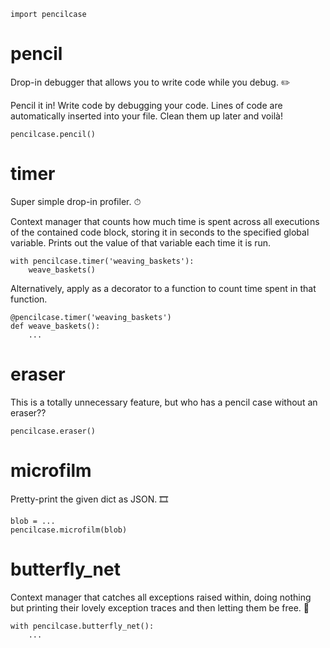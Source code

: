 ```
import pencilcase
```


# pencil

Drop-in debugger that allows you to write code while you debug. ✏️

Pencil it in! Write code by debugging your code. Lines of code are
automatically inserted into your file. Clean them up later and voilà!

```
pencilcase.pencil()
```

# timer

Super simple drop-in profiler. ⏱

Context manager that counts how much time is spent across all executions
of the contained code block, storing it in seconds to the specified global
variable. Prints out the value of that variable each time it is run.

```
with pencilcase.timer('weaving_baskets'):
    weave_baskets()
```

Alternatively, apply as a decorator to a function to count time spent in
that function.


```
@pencilcase.timer('weaving_baskets')
def weave_baskets():
    ...
```

# eraser
This is a totally unnecessary feature, but who has a pencil case without an eraser??

```
pencilcase.eraser()
```

# microfilm

Pretty-print the given dict as JSON. 🎞

```
blob = ...
pencilcase.microfilm(blob)
```

# butterfly_net

Context manager that catches all exceptions raised within, doing nothing but
printing their lovely exception traces and then letting them be free. 🦋

```
with pencilcase.butterfly_net():
    ...
```